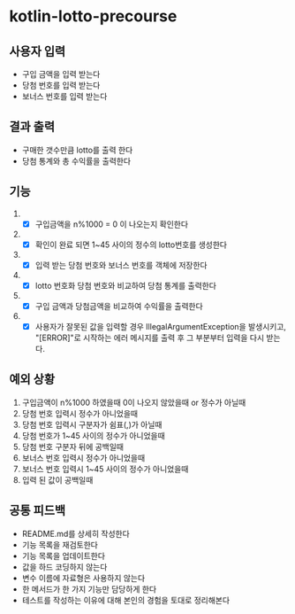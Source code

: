 # kotlin-lotto-precourse

## 사용자 입력

- 구입 금액을 입력 받는다
- 당첨 번호를 입력 받는다
- 보너스 번호를 입력 받는다

## 결과 출력

- 구매한 갯수만큼 lotto를 출력 한다
- 당첨 통계와 총 수익률을 출력한다

## 기능

1.
    - [x] 구입금액을 n%1000 = 0 이 나오는지 확인한다
2.
    - [x] 확인이 완료 되면 1~45 사이의 정수의 lotto번호를 생성한다
3.
    - [x] 입력 받는 당첨 번호와 보너스 번호를 객체에 저장한다
4.
    - [x] lotto 번호화 당첨 번호와 비교하여 당첨 통계를 출력한다
5.
    - [x] 구입 금액과 당첨금액을 비교하여 수익률을 출력한다
6.
    - [x] 사용자가 잘못된 값을 입력할 경우 IllegalArgumentException을 발생시키고,  
      "[ERROR]"로 시작하는 에러 메시지를 출력 후 그 부분부터 입력을 다시 받는다.

## 예외 상황

1. 구입금액이 n%1000 하였을때 0이 나오지 않았을때 or 정수가 아닐때
2. 당첨 번호 입력시 정수가 아니었을때
3. 당첨 번호 입력시 구분자가 쉼표(,)가 아닐때
4. 당첨 번호가 1~45 사이의 정수가 아니었을때
5. 당첨 번호 구분자 뒤에 공백일때
6. 보너스 번호 입력시 정수가 아니었을때
7. 보너스 번호 입력시 1~45 사이의 정수가 아니었을때
8. 입력 된 값이 공백일때

## 공통 피드백

- README.md를 상세히 작성한다
- 기능 목록을 재검토한다
- 기능 목록을 업데이트한다
- 값을 하드 코딩하지 않는다
- 변수 이름에 자료형은 사용하지 않는다
- 한 메서드가 한 가지 기능만 담당하게 한다
- 테스트를 작성하는 이유에 대해 본인의 경험을 토대로 정리해본다

